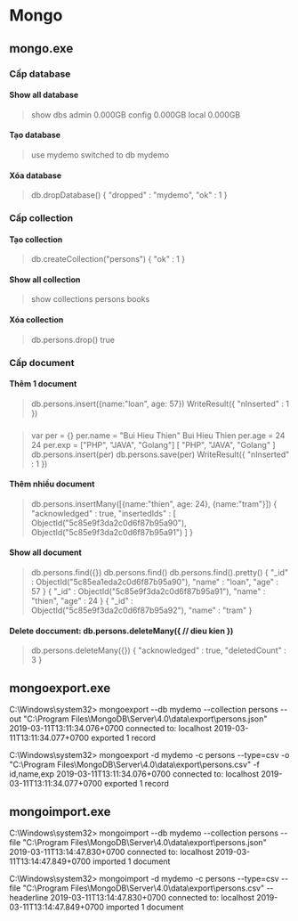 # Mongo

## mongo.exe


### Cấp database
#### Show all database
> show dbs
admin   0.000GB
config  0.000GB
local   0.000GB
#### Tạo database
> use mydemo
switched to db mydemo
#### Xóa database
> db.dropDatabase()
{ "dropped" : "mydemo", "ok" : 1 }


### Cấp collection
#### Tạo collection
> db.createCollection("persons")
{ "ok" : 1 }
#### Show all collection
> show collections
persons
books
#### Xóa collection
> db.persons.drop()
true


### Cấp document
#### Thêm 1 document
> db.persons.insert({name:"loan", age: 57})
WriteResult({ "nInserted" : 1 })
### #
> var per = {}
> per.name = "Bui Hieu Thien"
Bui Hieu Thien
> per.age = 24
24
> per.exp = ["PHP", "JAVA", "Golang"]
[ "PHP", "JAVA", "Golang" ]
> db.persons.insert(per)
> db.persons.save(per)
WriteResult({ "nInserted" : 1 })
#### Thêm nhiều document
> db.persons.insertMany([{name:"thien", age: 24}, {name:"tram"}])
{
        "acknowledged" : true,
        "insertedIds" : [
                ObjectId("5c85e9f3da2c0d6f87b95a90"),
                ObjectId("5c85e9f3da2c0d6f87b95a91")
        ]
}
#### Show all document
> db.persons.find({})
> db.persons.find()
> db.persons.find().pretty()
{ "_id" : ObjectId("5c85ea1eda2c0d6f87b95a90"), "name" : "loan", "age" : 57 }
{ "_id" : ObjectId("5c85e9f3da2c0d6f87b95a91"), "name" : "thien", "age" : 24 }
{ "_id" : ObjectId("5c85e9f3da2c0d6f87b95a92"), "name" : "tram" }
#### Delete doccument: db.persons.deleteMany({ // dieu kien })
> db.persons.deleteMany({})
{ "acknowledged" : true, "deletedCount" : 3 }



## mongoexport.exe
C:\Windows\system32> mongoexport --db mydemo --collection persons --out "C:\Program Files\MongoDB\Server\4.0\data\export\persons.json"
2019-03-11T13:11:34.076+0700    connected to: localhost
2019-03-11T13:11:34.077+0700    exported 1 record

C:\Windows\system32> mongoexport -d mydemo -c persons --type=csv  -o "C:\Program Files\MongoDB\Server\4.0\data\export\persons.csv" -f id,name,exp
2019-03-11T13:11:34.076+0700    connected to: localhost
2019-03-11T13:11:34.077+0700    exported 1 record

## mongoimport.exe
C:\Windows\system32> mongoimport --db mydemo --collection persons --file "C:\Program Files\MongoDB\Server\4.0\data\export\persons.json"
2019-03-11T13:14:47.830+0700    connected to: localhost
2019-03-11T13:14:47.849+0700    imported 1 document

C:\Windows\system32> mongoimport -d mydemo -c persons --type=csv --file "C:\Program Files\MongoDB\Server\4.0\data\export\persons.csv" --headerline
2019-03-11T13:14:47.830+0700    connected to: localhost
2019-03-11T13:14:47.849+0700    imported 1 document





